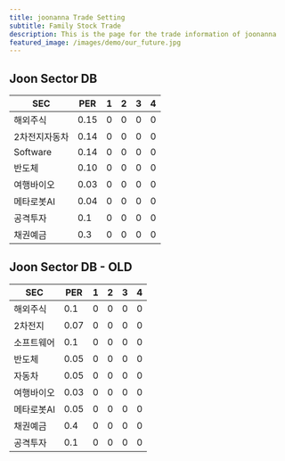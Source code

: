 ```yaml
---
title: joonanna Trade Setting
subtitle: Family Stock Trade
description: This is the page for the trade information of joonanna
featured_image: /images/demo/our_future.jpg
---
```

## Joon Sector DB

|SEC|PER|1|2|3|4|
|---|---|-|-|-|-|
|해외주식|0.15|0|0|0|0|
|2차전지자동차|0.14|0|0|0|0|
|Software|0.14|0|0|0|0|
|반도체|0.10|0|0|0|0|
|여행바이오|0.03|0|0|0|0|
|메타로봇AI|0.04|0|0|0|0|
|공격투자|0.1|0|0|0|0|
|채권예금|0.3|0|0|0|0|


## Joon Sector DB - OLD
|SEC|PER|1|2|3|4|
|---|---|-|-|-|-|
|해외주식|0.1|0|0|0|0|
|2차전지|0.07|0|0|0|0|
|소프트웨어|0.1|0|0|0|0|
|반도체|0.05|0|0|0|0|
|자동차|0.05|0|0|0|0|
|여행바이오|0.03|0|0|0|0|
|메타로봇AI|0.05|0|0|0|0|
|채권예금|0.4|0|0|0|0|
|공격투자|0.1|0|0|0|0|

